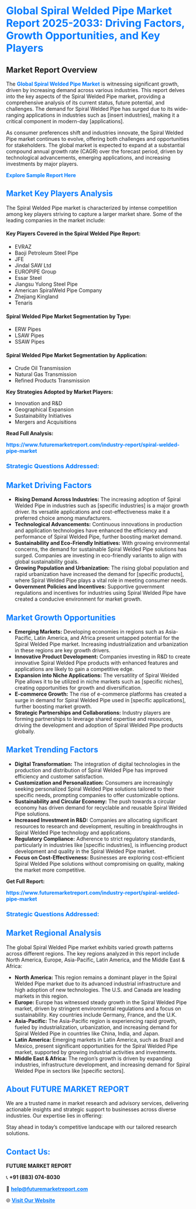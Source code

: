 <h1 style="color: #007BFF;">Global Spiral Welded Pipe Market Report 2025-2033: Driving Factors, Growth Opportunities, and Key Players</h1>

<section id="overview">
<h2>Market Report Overview</h2>
<p>The <a href="https://www.futuremarketreport.com/industry-report/spiral-welded-pipe-market" style="color: #007BFF; text-decoration: none;"><strong>Global Spiral Welded Pipe Market</strong></a> is witnessing significant growth, driven by increasing demand across various industries. This report delves into the key aspects of the Spiral Welded Pipe market, providing a comprehensive analysis of its current status, future potential, and challenges. The demand for Spiral Welded Pipe has surged due to its wide-ranging applications in industries such as [insert industries], making it a critical component in modern-day [applications].</p>
<p>As consumer preferences shift and industries innovate, the Spiral Welded Pipe market continues to evolve, offering both challenges and opportunities for stakeholders. The global market is expected to expand at a substantial compound annual growth rate (CAGR) over the forecast period, driven by technological advancements, emerging applications, and increasing investments by major players.</p>
</section>

<section id="overview">
<p><a href="https://www.futuremarketreport.com/request-sample/reportId=63888" style="color: #007BFF; text-decoration: none;"><strong>Explore Sample Report Here</strong></a></p>
</section>

<section id="key-players">
<h2 style="color: #007BFF;">Market Key Players Analysis</h2>
<p>The Spiral Welded Pipe market is characterized by intense competition among key players striving to capture a larger market share. Some of the leading companies in the market include:</p>
<h4>Key Players Covered in the Spiral Welded Pipe Report:</h4>
<ul><li>EVRAZ</li><li>Baoji Petroleum Steel Pipe</li><li>JFE</li><li>Jindal SAW Ltd</li><li>EUROPIPE Group</li><li>Essar Steel</li><li>Jiangsu Yulong Steel Pipe</li><li>American SpiralWeld Pipe Company</li><li>Zhejiang Kingland</li><li>Tenaris</li></ul>
<h4>Spiral Welded Pipe Market Segmentation by Type:</h4>
<ul><li>ERW Pipes</li><li>LSAW Pipes</li><li>SSAW Pipes</li></ul>

<h4>Spiral Welded Pipe Market Segmentation by Application:</h4>
<ul><li>Crude Oil Transmission</li><li>Natural Gas Transmission</li><li>Refined Products Transmission</li></ul>
<p><strong>Key Strategies Adopted by Market Players:</strong></p>
<ul>
<li>Innovation and R&D</li>
<li>Geographical Expansion</li>
<li>Sustainability Initiatives</li>
<li>Mergers and Acquisitions</li>
</ul>
</section>

<section>
<p><strong>Read Full Analysis: </strong></p><a href="https://www.futuremarketreport.com/industry-report/spiral-welded-pipe-market" style="color: #007BFF; text-decoration: none;"><strong>https://www.futuremarketreport.com/industry-report/spiral-welded-pipe-market</strong></a>
<h3 style="color: #007BFF;">Strategic Questions Addressed:</h3>
</section>

<section id="driving-factors">
<h2 style="color: #007BFF;">Market Driving Factors</h2>
<ul>
<li><strong>Rising Demand Across Industries:</strong> The increasing adoption of Spiral Welded Pipe in industries such as [specific industries] is a major growth driver. Its versatile applications and cost-effectiveness make it a preferred choice among manufacturers.</li>
<li><strong>Technological Advancements:</strong> Continuous innovations in production and application technologies have enhanced the efficiency and performance of Spiral Welded Pipe, further boosting market demand.</li>
<li><strong>Sustainability and Eco-Friendly Initiatives:</strong> With growing environmental concerns, the demand for sustainable Spiral Welded Pipe solutions has surged. Companies are investing in eco-friendly variants to align with global sustainability goals.</li>
<li><strong>Growing Population and Urbanization:</strong> The rising global population and rapid urbanization have increased the demand for [specific products], where Spiral Welded Pipe plays a vital role in meeting consumer needs.</li>
<li><strong>Government Policies and Incentives:</strong> Supportive government regulations and incentives for industries using Spiral Welded Pipe have created a conducive environment for market growth.</li>
</ul>
</section>

<section id="growth-opportunities">
<h2 style="color: #007BFF;">Market Growth Opportunities</h2>
<ul>
<li><strong>Emerging Markets:</strong> Developing economies in regions such as Asia-Pacific, Latin America, and Africa present untapped potential for the Spiral Welded Pipe market. Increasing industrialization and urbanization in these regions are key growth drivers.</li>
<li><strong>Innovative Product Development:</strong> Companies investing in R&D to create innovative Spiral Welded Pipe products with enhanced features and applications are likely to gain a competitive edge.</li>
<li><strong>Expansion into Niche Applications:</strong> The versatility of Spiral Welded Pipe allows it to be utilized in niche markets such as [specific niches], creating opportunities for growth and diversification.</li>
<li><strong>E-commerce Growth:</strong> The rise of e-commerce platforms has created a surge in demand for Spiral Welded Pipe used in [specific applications], further boosting market growth.</li>
<li><strong>Strategic Partnerships and Collaborations:</strong> Industry players are forming partnerships to leverage shared expertise and resources, driving the development and adoption of Spiral Welded Pipe products globally.</li>
</ul>
</section>

<section id="trending-factors">
<h2 style="color: #007BFF;">Market Trending Factors</h2>
<ul>
<li><strong>Digital Transformation:</strong> The integration of digital technologies in the production and distribution of Spiral Welded Pipe has improved efficiency and customer satisfaction.</li>
<li><strong>Customization and Personalization:</strong> Consumers are increasingly seeking personalized Spiral Welded Pipe solutions tailored to their specific needs, prompting companies to offer customizable options.</li>
<li><strong>Sustainability and Circular Economy:</strong> The push towards a circular economy has driven demand for recyclable and reusable Spiral Welded Pipe solutions.</li>
<li><strong>Increased Investment in R&D:</strong> Companies are allocating significant resources to research and development, resulting in breakthroughs in Spiral Welded Pipe technology and applications.</li>
<li><strong>Regulatory Compliance:</strong> Adherence to strict regulatory standards, particularly in industries like [specific industries], is influencing product development and quality in the Spiral Welded Pipe market.</li>
<li><strong>Focus on Cost-Effectiveness:</strong> Businesses are exploring cost-efficient Spiral Welded Pipe solutions without compromising on quality, making the market more competitive.</li>
</ul>
</section>

<section>
<p><strong>Get Full Report: </strong></p><a href="https://www.futuremarketreport.com/industry-report/spiral-welded-pipe-market" style="color: #007BFF; text-decoration: none;"><strong>https://www.futuremarketreport.com/industry-report/spiral-welded-pipe-market</strong></a>
<h3 style="color: #007BFF;">Strategic Questions Addressed:</h3>
</section>


<section id="regional-analysis">
<h2 style="color: #007BFF;">Market Regional Analysis</h2>
<p>The global Spiral Welded Pipe market exhibits varied growth patterns across different regions. The key regions analyzed in this report include North America, Europe, Asia-Pacific, Latin America, and the Middle East & Africa:</p>
<ul>
<li><strong>North America:</strong> This region remains a dominant player in the Spiral Welded Pipe market due to its advanced industrial infrastructure and high adoption of new technologies. The U.S. and Canada are leading markets in this region.</li>
<li><strong>Europe:</strong> Europe has witnessed steady growth in the Spiral Welded Pipe market, driven by stringent environmental regulations and a focus on sustainability. Key countries include Germany, France, and the U.K.</li>
<li><strong>Asia-Pacific:</strong> The Asia-Pacific region is experiencing rapid growth, fueled by industrialization, urbanization, and increasing demand for Spiral Welded Pipe in countries like China, India, and Japan.</li>
<li><strong>Latin America:</strong> Emerging markets in Latin America, such as Brazil and Mexico, present significant opportunities for the Spiral Welded Pipe market, supported by growing industrial activities and investments.</li>
<li><strong>Middle East & Africa:</strong> The region’s growth is driven by expanding industries, infrastructure development, and increasing demand for Spiral Welded Pipe in sectors like [specific sectors].</li>
</ul>
</section>

<footer>
<h2 style="color: #007BFF;">About FUTURE MARKET REPORT</h2>
<p>We are a trusted name in market research and advisory services, delivering actionable insights and strategic support to businesses across diverse industries. Our expertise lies in offering:</p>

<p>Stay ahead in today’s competitive landscape with our tailored research solutions.</p>

<h2 style="color: #007BFF;">Contact Us:</h2>
<p><strong>FUTURE MARKET REPORT</strong></p>
<p>📞 <strong>+91 (883) 074-8030</strong></p>
<p>📧 <strong><a href="mailto:help@futuremarketreport.com" style="color: #007BFF;">help@futuremarketreport.com</a></strong></p>
<p>🌐 <strong><a href="https://www.futuremarketreport.com/" style="color: #007BFF;">Visit Our Website</a></strong></p>
</footer>